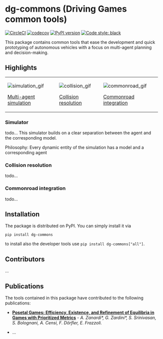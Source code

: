 # dg-commons (Driving Games common tools)

[![CircleCI](https://circleci.com/gh/idsc-frazzoli/dg-commons/tree/master.svg?style=svg&circle-token=19e654261b71d1fa32c2991574d17dde93a23502)](https://circleci.com/gh/idsc-frazzoli/dg-commons/tree/master)
[![codecov](https://codecov.io/gh/idsc-frazzoli/dg-commons/branch/master/graph/badge.svg?token=jqhkIa4fzB)](https://codecov.io/gh/idsc-frazzoli/dg-commons)
[![PyPI version](https://badge.fury.io/py/dg-commons.svg)](https://badge.fury.io/py/dg-commons)
[![Code style: black](https://img.shields.io/badge/code%20style-black-000000.svg)](https://github.com/psf/black)


This package contains common tools that ease the development and quick prototyping of autonomous vehicles with a
focus on multi-agent planning and decision-making.

## Highlights

<table>
<tr>
<td>

![simulation_gif]()

[Multi-agent simulation](#multi-agent-simulation)

<td>

![collision_gif]()

[Collision resolution](#collision-resolution)

<td>

![commonroad_gif]()

[Commonroad integration](#commonroad-integration)


</tr>
</table>


### Simulator
todo...
This simulator builds on a clear separation between the agent and the corresponding model.

Philosophy: Every dynamic entity of the simulation has a model and a corresponding agent

### Collision resolution
todo...

### Commonroad integration
todo...

## Installation

The package is distributed on PyPI. You can simply install it via
```shell
pip install dg-commons
```
to install also the developer tools use `pip install dg-commons["all"]`.

## Contributors
...

## Publications
The tools contained in this package have contributed to the following publications:

- [**Posetal Games: Efficiency, Existence, and Refinement of Equilibria in Games with Prioritized Metrics**](https://arxiv.org/abs/2111.07099) - _A. Zanardi*, G. Zardini*, S. Srinivasan, S. Bolognani, A. Censi, F. Dörfler, E. Frazzoli._

- ...
